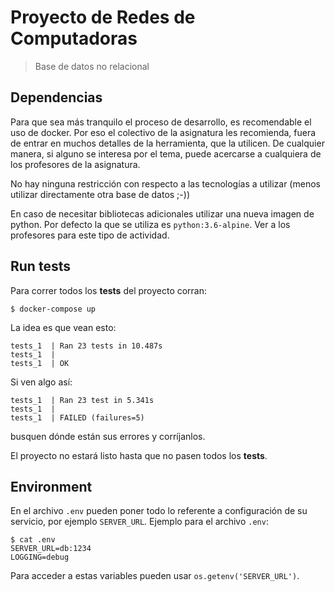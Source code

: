 # Proyecto de Redes de Computadoras

> Base de datos no relacional

## Dependencias

Para que sea más tranquilo el proceso de desarrollo, es recomendable el uso de docker.
Por eso el colectivo de la asignatura les recomienda, fuera de entrar en muchos detalles de la herramienta, que la utilicen.
De cualquier manera, si alguno se interesa por el tema, puede acercarse a cualquiera de los profesores de la asignatura.

No hay ninguna restricción con respecto a las tecnologías a utilizar (menos utilizar directamente otra base de datos ;-))

En caso de necesitar bibliotecas adicionales utilizar una nueva imagen de python. Por defecto la que se utiliza es `python:3.6-alpine`. Ver a los profesores para este tipo de actividad.

## Run tests

Para correr todos los **tests** del proyecto corran:

```
$ docker-compose up
```

La idea es que vean esto:

```
tests_1  | Ran 23 tests in 10.487s
tests_1  | 
tests_1  | OK
```

Si ven algo así:

```
tests_1  | Ran 23 test in 5.341s
tests_1  | 
tests_1  | FAILED (failures=5)
```

busquen dónde están sus errores y corríjanlos.

El proyecto no estará listo hasta que no pasen todos los **tests**.

## Environment

En el archivo `.env` pueden poner todo lo referente a configuración de su servicio, por ejemplo `SERVER_URL`.
Ejemplo para el archivo `.env`:
```
$ cat .env
SERVER_URL=db:1234
LOGGING=debug
```

Para acceder a estas variables pueden usar `os.getenv('SERVER_URL')`.
